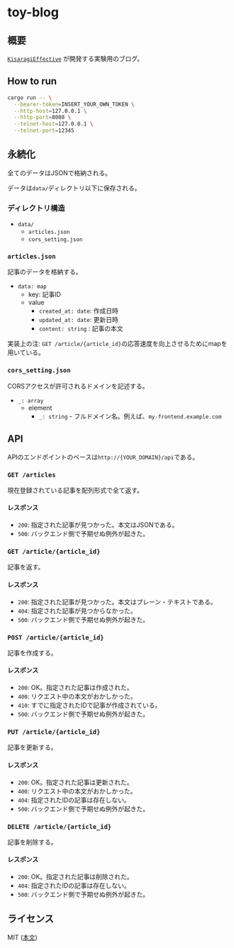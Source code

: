 # toy-blog
## 概要
[`KisaragiEffective`](https://github.com/KisaragiEffective/) が開発する実験用のブログ。

## How to run
```sh
cargo run -- \
  --bearer-token=INSERT_YOUR_OWN_TOKEN \
  --http-host=127.0.0.1 \
  --http-port=8080 \
  --telnet-host=127.0.0.1 \
  --telnet-port=12345
```

## 永続化
全てのデータはJSONで格納される。

データは`data/`ディレクトリ以下に保存される。

### ディレクトリ構造
* `data/`
  * `articles.json`
  * `cors_setting.json`

### `articles.json`
記事のデータを格納する。
* `data: map`
  * key: 記事ID
  * value
    * `created_at: date`: 作成日時
    * `updated_at: date`: 更新日時
    * `content: string` : 記事の本文

実装上の注: `GET /article/{article_id}`の応答速度を向上させるためにmapを用いている。

### `cors_setting.json`
CORSアクセスが許可されるドメインを記述する。
* `_: array`
   * element
     * `_: string` - フルドメイン名。例えば、`my-frontend.example.com`

## API
APIのエンドポイントのベースは`http://{YOUR_DOMAIN}/api`である。

### `GET /articles`
現在登録されている記事を配列形式で全て返す。

#### レスポンス
* `200`: 指定された記事が見つかった。本文はJSONである。
* `500`: バックエンド側で予期せぬ例外が起きた。

### `GET /article/{article_id}`
記事を返す。

#### レスポンス
* `200`: 指定された記事が見つかった。本文はプレーン・テキストである。
* `404`: 指定された記事が見つからなかった。
* `500`: バックエンド側で予期せぬ例外が起きた。

### `POST /article/{article_id}`
記事を作成する。

#### レスポンス
* `200`: OK。指定された記事は作成された。
* `400`: リクエスト中の本文がおかしかった。
* `410`: すでに指定されたIDで記事が作成されている。
* `500`: バックエンド側で予期せぬ例外が起きた。

### `PUT /article/{article_id}`
記事を更新する。

#### レスポンス
* `200`: OK。指定された記事は更新された。
* `400`: リクエスト中の本文がおかしかった。
* `404`: 指定されたIDの記事は存在しない。
* `500`: バックエンド側で予期せぬ例外が起きた。

### `DELETE /article/{article_id}`
記事を削除する。

#### レスポンス
* `200`: OK。指定された記事は削除された。
* `404`: 指定されたIDの記事は存在しない。
* `500`: バックエンド側で予期せぬ例外が起きた。

## ライセンス
MIT ([本文](https://github.com/KisaragiEffective/toy-blog/blob/develop/LICENSE))

